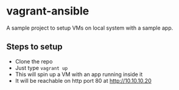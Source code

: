 # vagrant-ansible
A sample project to setup VMs on local system with a sample app.

## Steps to setup
* Clone the repo 
* Just type ``` vagrant up ```
* This will spin up a VM with an app running inside it 
* It will be reachable on http port 80 at http://10.10.10.20





